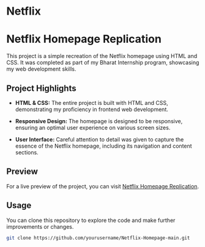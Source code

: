 # Netflix
# Netflix Homepage Replication

This project is a simple recreation of the Netflix homepage using HTML and CSS. It was completed as part of my Bharat Internship program, showcasing my web development skills.

## Project Highlights

- **HTML & CSS:** The entire project is built with HTML and CSS, demonstrating my proficiency in frontend web development.

- **Responsive Design:** The homepage is designed to be responsive, ensuring an optimal user experience on various screen sizes.

- **User Interface:** Careful attention to detail was given to capture the essence of the Netflix homepage, including its navigation and content sections.

## Preview

For a live preview of the project, you can visit [Netflix Homepage Replication](https://yourprojectlink.com).

## Usage

You can clone this repository to explore the code and make further improvements or changes.

```bash
git clone https://github.com/yourusername/Netflix-Homepage-main.git


